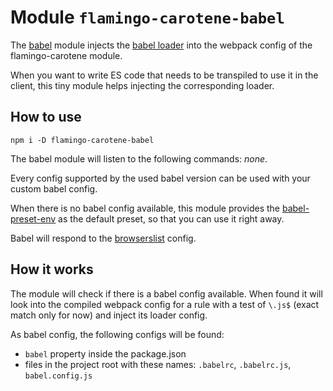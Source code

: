 # Module `flamingo-carotene-babel`
The [babel](https://github.com/babel/babel) module injects the [babel loader](https://github.com/babel/babel-loader)
into the webpack config of the flamingo-carotene module.

When you want to write ES code that needs to be transpiled to use it in the client, this tiny module helps injecting the
corresponding loader.

## How to use
```
npm i -D flamingo-carotene-babel
```

The babel module will listen to the following commands: _none_.

Every config supported by the used babel version can be used with your custom babel config.

When there is no babel config available, this module provides the
[babel-preset-env](https://github.com/babel/babel/tree/master/packages/babel-preset-env) as the default preset, so that
you can use it right away.

Babel will respond to the [browserslist](https://github.com/browserslist/browserslist) config.

## How it works
The module will check if there is a babel config available. When found it will look into the compiled webpack config for
a rule with a test of `\.js$` (exact match only for now) and inject its loader config.

As babel config, the following configs will be found:
- `babel` property inside the package.json
- files in the project root with these names: `.babelrc`, `.babelrc.js`, `babel.config.js`
